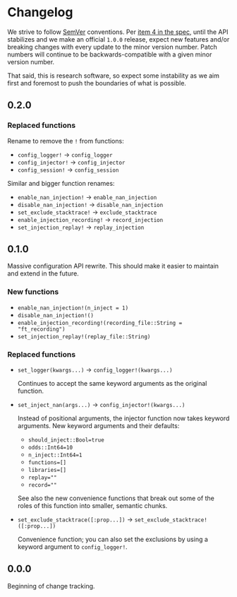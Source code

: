 # Changelog

We strive to follow [SemVer](https://semver.org/) conventions. Per [item 4 in the spec](https://semver.org/#semantic-versioning-specification-semver), until the API stabilizes and we make an official `1.0.0` release, expect new features and/or breaking changes with every update to the minor version number. Patch numbers will continue to be backwards-compatible with a given minor version number.

That said, this is research software, so expect some instability as we aim first and foremost to push the boundaries of what is possible.

## 0.2.0

### Replaced functions

Rename to remove the `!` from functions:

 - `config_logger!` → `config_logger`
 - `config_injector!` → `config_injector`
 - `config_session!` → `config_session`

Similar and bigger function renames:

 - `enable_nan_injection!` → `enable_nan_injection`
 - `disable_nan_injection!` → `disable_nan_injection`
 - `set_exclude_stacktrace!` → `exclude_stacktrace`
 - `enable_injection_recording!` → `record_injection`
 - `set_injection_replay!` → `replay_injection`

## 0.1.0

Massive configuration API rewrite. This should make it easier to maintain and extend in the future.

### New functions

 - `enable_nan_injection!(n_inject = 1)`
 - `disable_nan_injection!()`
 - `enable_injection_recording!(recording_file::String = "ft_recording")`
 - `set_injection_replay!(replay_file::String)`

### Replaced functions

 - `set_logger(kwargs...)` → `config_logger!(kwargs...)`

   Continues to accept the same keyword arguments as the original function.

 - `set_inject_nan(args...)` → `config_injector!(kwargs...)`

   Instead of positional arguments, the injector function now takes keyword arguments. New keyword arguments and their defaults:
   
    + `should_inject::Bool=true`
    + `odds::Int64=10`
    + `n_inject::Int64=1`
    + `functions=[]`
    + `libraries=[]`
    + `replay=""`
    + `record=""`

   See also the new convenience functions that break out some of the roles of this function into smaller, semantic chunks.

 - `set_exclude_stacktrace([:prop...])` → `set_exclude_stacktrace!([:prop...])`

   Convenience function; you can also set the exclusions by using a keyword argument to `config_logger!`.

## 0.0.0

Beginning of change tracking.
